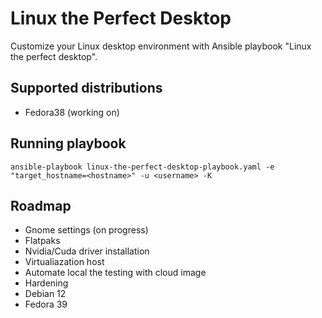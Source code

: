 # Linux the Perfect Desktop

Customize your Linux desktop environment with Ansible playbook "Linux the perfect desktop".

## Supported distributions

- Fedora38 (working on)

## Running playbook

    ansible-playbook linux-the-perfect-desktop-playbook.yaml -e "target_hostname=<hostname>" -u <username> -K

## Roadmap

- Gnome settings (on progress)
- Flatpaks
- Nvidia/Cuda driver installation
- Virtualiazation host
- Automate local the testing with cloud image
- Hardening
- Debian 12
- Fedora 39
